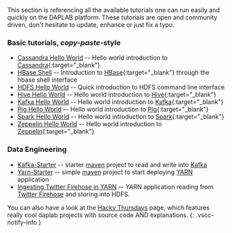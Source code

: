 
This section is referencing all the available tutorials one can run
easily and quickly on the DAPLAB platform. These tutorials are open and
community driven, don't hesitate to update, enhance or just fix a typo.

### Basic tutorials, *copy-paste*-style

- [Cassandra Hello World](cassandra.md) -- Hello world introduction to [Cassandra](https://cassandra.apache.org/){:target="_blank"}
- [HBase Shell](hbase-shell.md) -- Introduction to [HBase](https://hbase.apache.org/){:target="_blank"} through the hbase shell interface
- [HDFS Hello World](hdfs.md) -- Quick introduction to HDFS command line interface
- [Hive Hello World](hive.md) -- Hello world introduction to [Hive](https://hive.apache.org/){:target="_blank"}
- [Kafka Hello World](kafka.md) -- Hello world introduction to [Kafka](https://kafka.apache.org/){:target="_blank"}
- [Pig Hello World](pig.md) -- Hello world introduction to [Pig](https://pig.apache.org/){:target="_blank"}
- [Spark Hello World](spark.md) -- Hello world introduction to [Spark](https://spark.apache.org/){:target="_blank"}
- [Zeppelin Hello World](zeppelin.md) -- Hello world introduction to [Zeppelin](https://zeppelin.apache.org){:target="_blank"}

<!--
### Data Science

> A good decision is based on knowledge and not on numbers. -- Plato, Greek Philosoph

- [UDF Starter](hive_udf.md) -- Writing User Defined Function (UDF) for Hive
- [Spark MLlib Hello World](spark_mllib.md) -- Hello world introduction to [Spark MLlib](https://spark.apache.org/docs/latest/mllib-guide.html)
- [PigPythonSupervisedLearning]()
-->

### Data Engineering

- [Kafka-Starter](https://github.com/daplab/kafka-starter) -- starter [maven](https://maven.apache.org/)
  project to read and write into [Kafka](https://kafka.apache.org/)
- [Yarn-Starter](https://github.com/daplab/yarn-starter) -- simple [maven](https://maven.apache.org/)
  project to start deploying [YARN](http://hadoop.apache.org/docs/current/hadoop-yarn/hadoop-yarn-site/YARN.html) application
- [Ingesting Twitter Firehose in YARN](twitter_firehose.md) -- YARN application reading from [Twitter Firehose](https://dev.twitter.com/streaming/firehose)
  and storing into HDFS.


You can also have a look at the [Hacky Thursdays](../hacky_thursdays.md) page,
 which features really cool daplab projects with source code AND explanations.
 {: .vscc-notify-info }
